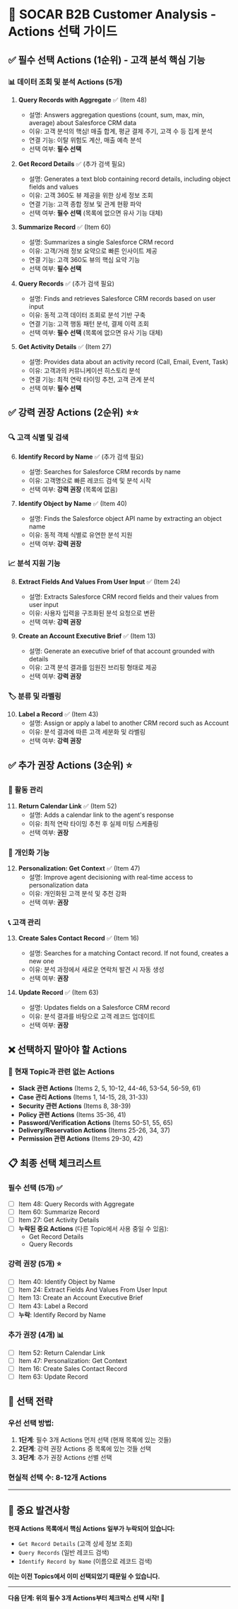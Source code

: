 # 🎯 SOCAR B2B Customer Analysis - Actions 선택 가이드

## ✅ **필수 선택 Actions (1순위)** - 고객 분석 핵심 기능

### 📊 **데이터 조회 및 분석 Actions (5개)**

1. **Query Records with Aggregate** ✅ (Item 48)
   - 설명: Answers aggregation questions (count, sum, max, min, average) about Salesforce CRM data
   - 이유: 고객 분석의 핵심! 매출 합계, 평균 결제 주기, 고객 수 등 집계 분석
   - 연결 기능: 이탈 위험도 계산, 매출 예측 분석
   - 선택 여부: **필수 선택**

2. **Get Record Details** ✅ (추가 검색 필요)
   - 설명: Generates a text blob containing record details, including object fields and values
   - 이유: 고객 360도 뷰 제공을 위한 상세 정보 조회
   - 연결 기능: 고객 종합 정보 및 관계 현황 파악
   - 선택 여부: **필수 선택** (목록에 없으면 유사 기능 대체)

3. **Summarize Record** ✅ (Item 60)
   - 설명: Summarizes a single Salesforce CRM record
   - 이유: 고객/거래 정보 요약으로 빠른 인사이트 제공
   - 연결 기능: 고객 360도 뷰의 핵심 요약 기능
   - 선택 여부: **필수 선택**

4. **Query Records** ✅ (추가 검색 필요)
   - 설명: Finds and retrieves Salesforce CRM records based on user input
   - 이유: 동적 고객 데이터 조회로 분석 기반 구축
   - 연결 기능: 고객 행동 패턴 분석, 결제 이력 조회
   - 선택 여부: **필수 선택** (목록에 없으면 유사 기능 대체)

5. **Get Activity Details** ✅ (Item 27)
   - 설명: Provides data about an activity record (Call, Email, Event, Task)
   - 이유: 고객과의 커뮤니케이션 히스토리 분석
   - 연결 기능: 최적 연락 타이밍 추천, 고객 관계 분석
   - 선택 여부: **필수 선택**

## ✅ **강력 권장 Actions (2순위)** ⭐⭐

### 🔍 **고객 식별 및 검색**
6. **Identify Record by Name** ✅ (추가 검색 필요)
   - 설명: Searches for Salesforce CRM records by name
   - 이유: 고객명으로 빠른 레코드 검색 및 분석 시작
   - 선택 여부: **강력 권장** (목록에 없음)

7. **Identify Object by Name** ✅ (Item 40)
   - 설명: Finds the Salesforce object API name by extracting an object name
   - 이유: 동적 객체 식별로 유연한 분석 지원
   - 선택 여부: **강력 권장**

### 📈 **분석 지원 기능**
8. **Extract Fields And Values From User Input** ✅ (Item 24)
   - 설명: Extracts Salesforce CRM record fields and their values from user input
   - 이유: 사용자 입력을 구조화된 분석 요청으로 변환
   - 선택 여부: **강력 권장**

9. **Create an Account Executive Brief** ✅ (Item 13)
   - 설명: Generate an executive brief of that account grounded with details
   - 이유: 고객 분석 결과를 임원진 브리핑 형태로 제공
   - 선택 여부: **강력 권장**

### 🏷️ **분류 및 라벨링**
10. **Label a Record** ✅ (Item 43)
    - 설명: Assign or apply a label to another CRM record such as Account
    - 이유: 분석 결과에 따른 고객 세분화 및 라벨링
    - 선택 여부: **강력 권장**

## ✅ **추가 권장 Actions (3순위)** ⭐

### 📅 **활동 관리**
11. **Return Calendar Link** ✅ (Item 52)
    - 설명: Adds a calendar link to the agent's response
    - 이유: 최적 연락 타이밍 추천 후 실제 미팅 스케줄링
    - 선택 여부: **권장**

### 🎯 **개인화 기능**
12. **Personalization: Get Context** ✅ (Item 47)
    - 설명: Improve agent decisioning with real-time access to personalization data
    - 이유: 개인화된 고객 분석 및 추천 강화
    - 선택 여부: **권장**

### 📞 **고객 관리**
13. **Create Sales Contact Record** ✅ (Item 16)
    - 설명: Searches for a matching Contact record. If not found, creates a new one
    - 이유: 분석 과정에서 새로운 연락처 발견 시 자동 생성
    - 선택 여부: **권장**

14. **Update Record** ✅ (Item 63)
    - 설명: Updates fields on a Salesforce CRM record
    - 이유: 분석 결과를 바탕으로 고객 레코드 업데이트
    - 선택 여부: **권장**

## ❌ **선택하지 말아야 할 Actions**

### 🚫 **현재 Topic과 관련 없는 Actions**
- **Slack 관련 Actions** (Items 2, 5, 10-12, 44-46, 53-54, 56-59, 61)
- **Case 관리 Actions** (Items 1, 14-15, 28, 31-33)
- **Security 관련 Actions** (Items 8, 38-39)
- **Policy 관련 Actions** (Items 35-36, 41)
- **Password/Verification Actions** (Items 50-51, 55, 65)
- **Delivery/Reservation Actions** (Items 25-26, 34, 37)
- **Permission 관련 Actions** (Items 29-30, 42)

## 📋 **최종 선택 체크리스트**

### **필수 선택 (5개)** ✅
- [ ] Item 48: Query Records with Aggregate
- [ ] Item 60: Summarize Record
- [ ] Item 27: Get Activity Details
- [ ] **누락된 중요 Actions** (다른 Topic에서 사용 중일 수 있음):
  - Get Record Details
  - Query Records

### **강력 권장 (5개)** ⭐
- [ ] Item 40: Identify Object by Name
- [ ] Item 24: Extract Fields And Values From User Input
- [ ] Item 13: Create an Account Executive Brief
- [ ] Item 43: Label a Record
- [ ] **누락**: Identify Record by Name

### **추가 권장 (4개)** 📊
- [ ] Item 52: Return Calendar Link
- [ ] Item 47: Personalization: Get Context
- [ ] Item 16: Create Sales Contact Record
- [ ] Item 63: Update Record

## 🎯 **선택 전략**

### **우선 선택 방법:**
1. **1단계**: 필수 3개 Actions 먼저 선택 (현재 목록에 있는 것들)
2. **2단계**: 강력 권장 Actions 중 목록에 있는 것들 선택
3. **3단계**: 추가 권장 Actions 선별 선택

### **현실적 선택 수:** 8-12개 Actions

---

## 🚨 **중요 발견사항**

**현재 Actions 목록에서 핵심 Actions 일부가 누락되어 있습니다:**
- `Get Record Details` (고객 상세 정보 조회)
- `Query Records` (일반 레코드 검색)
- `Identify Record by Name` (이름으로 레코드 검색)

**이는 이전 Topics에서 이미 선택되었기 때문일 수 있습니다.**

---

**다음 단계: 위의 필수 3개 Actions부터 체크박스 선택 시작! 🚀**

